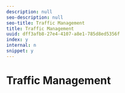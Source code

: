 ```yaml
---
description: null
seo-description: null
seo-title: Traffic Management
title: Traffic Management
uuid: dff3afb8-27e4-4107-a8e1-785d8ed5356f
index: y
internal: n
snippet: y
---
```


# Traffic Management

